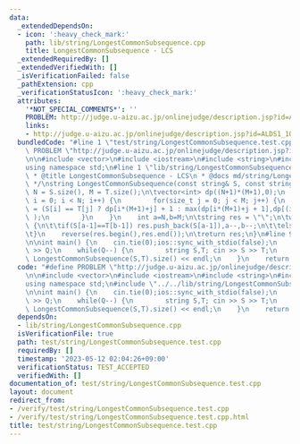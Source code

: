 ```yaml
---
data:
  _extendedDependsOn:
  - icon: ':heavy_check_mark:'
    path: lib/string/LongestCommonSubsequence.cpp
    title: LongestCommonSubsequence - LCS
  _extendedRequiredBy: []
  _extendedVerifiedWith: []
  _isVerificationFailed: false
  _pathExtension: cpp
  _verificationStatusIcon: ':heavy_check_mark:'
  attributes:
    '*NOT_SPECIAL_COMMENTS*': ''
    PROBLEM: http://judge.u-aizu.ac.jp/onlinejudge/description.jsp?id=ALDS1_10_C
    links:
    - http://judge.u-aizu.ac.jp/onlinejudge/description.jsp?id=ALDS1_10_C
  bundledCode: "#line 1 \"test/string/LongestCommonSubsequence.test.cpp\"\n#define\
    \ PROBLEM \"http://judge.u-aizu.ac.jp/onlinejudge/description.jsp?id=ALDS1_10_C\"\
    \n\n#include <vector>\n#include <iostream>\n#include <string>\n#include <algorithm>\n\
    using namespace std;\n#line 1 \"lib/string/LongestCommonSubsequence.cpp\"\n/*\n\
    \ * @title LongestCommonSubsequence - LCS\n * @docs md/string/LongestCommonSubsequence.md\n\
    \ */\nstring LongestCommonSubsequence(const string& S, const string& T){\n\tint\
    \ N = S.size(), M = T.size();\n\tvector<int> dp((N+1)*(M+1),0);\n    for(size_t\
    \ i = 0; i < N; i++) {\n        for(size_t j = 0; j < M; j++) {\n            dp[(i+1)*(M+1)+j+1]\
    \ = (S[i] == T[j] ? dp[i*(M+1)+j] + 1 : max(dp[i*(M+1)+j + 1],dp[(i+1)*(M+1)+j])\
    \ );\n        }\n    }\n    int a=N,b=M;\n\tstring res = \"\";\n\twhile(dp[a*(M+1)+b]>0)\
    \ {\n\t\tif(S[a-1]==T[b-1]) res.push_back(S[a-1]),a--,b--;\n\t\telse (dp[(a-1)*(M+1)+b]>dp[a*(M+1)+b-1]?a:b)--;\n\
    \t}\n    reverse(res.begin(),res.end());\n\treturn res;\n}\n#line 9 \"test/string/LongestCommonSubsequence.test.cpp\"\
    \n\nint main() {\n    cin.tie(0);ios::sync_with_stdio(false);\n    int Q; cin\
    \ >> Q;\n    while(Q--) {\n        string S,T; cin >> S >> T;\n        cout <<\
    \ LongestCommonSubsequence(S,T).size() << endl;\n    }\n    return 0;\n}\n"
  code: "#define PROBLEM \"http://judge.u-aizu.ac.jp/onlinejudge/description.jsp?id=ALDS1_10_C\"\
    \n\n#include <vector>\n#include <iostream>\n#include <string>\n#include <algorithm>\n\
    using namespace std;\n#include \"../../lib/string/LongestCommonSubsequence.cpp\"\
    \n\nint main() {\n    cin.tie(0);ios::sync_with_stdio(false);\n    int Q; cin\
    \ >> Q;\n    while(Q--) {\n        string S,T; cin >> S >> T;\n        cout <<\
    \ LongestCommonSubsequence(S,T).size() << endl;\n    }\n    return 0;\n}\n"
  dependsOn:
  - lib/string/LongestCommonSubsequence.cpp
  isVerificationFile: true
  path: test/string/LongestCommonSubsequence.test.cpp
  requiredBy: []
  timestamp: '2023-05-12 02:04:26+09:00'
  verificationStatus: TEST_ACCEPTED
  verifiedWith: []
documentation_of: test/string/LongestCommonSubsequence.test.cpp
layout: document
redirect_from:
- /verify/test/string/LongestCommonSubsequence.test.cpp
- /verify/test/string/LongestCommonSubsequence.test.cpp.html
title: test/string/LongestCommonSubsequence.test.cpp
---
```

